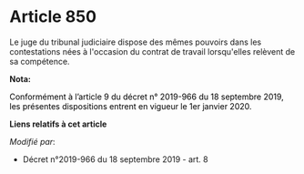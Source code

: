 # Article 850

Le juge du tribunal judiciaire dispose des mêmes pouvoirs dans les contestations nées à l'occasion du contrat de travail
lorsqu'elles relèvent de sa compétence.

**Nota:**

<font color="black">Conformément à l’article 9 du décret n° 2019-966 du 18 septembre 2019, les présentes dispositions entrent
en vigueur le 1er janvier 2020.</font>

**Liens relatifs à cet article**

_Modifié par_:

  - Décret n°2019-966 du 18 septembre 2019 - art. 8
